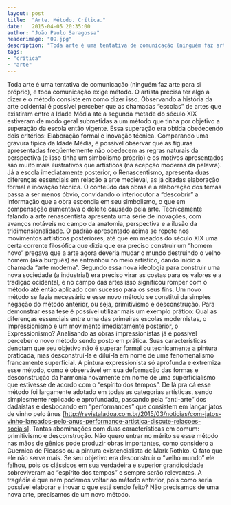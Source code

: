 ```yaml
---
layout: post
title:  "Arte. Método. Crítica."
date:   2015-04-05 20:35:00
author: "João Paulo Saragossa"
headerimage: "09.jpg"
description: "Toda arte é uma tentativa de comunicação (ninguém faz arte para si próprio), e toda comunicação exige método. O artista precisa ter algo a dizer e o método consiste em como dizer isso."
tags:
- "crítica"
- "arte"
---
```


Toda arte é uma tentativa de comunicação (ninguém faz arte para si próprio), e toda comunicação exige método. O artista precisa ter algo a dizer e o método consiste em como dizer isso. Observando a história da arte ocidental é possível perceber que as chamadas “escolas” de artes que existiram entre a Idade Média até a segunda metade do século XIX estiveram de modo geral submetidas a um método que tinha por objetivo a superação da escola então vigente. Essa superação era obtida obedecendo dois critérios: Elaboração formal e inovação técnica. Comparando uma gravura típica da Idade Média, é possível observar que as figuras apresentadas freqüentemente não obedecem as regras naturais da perspectiva (e isso tinha um simbolismo próprio) e os motivos apresentados são muito mais ilustrativos que artísticos (na acepção moderna da palavra). Já a escola imediatamente posterior, o Renascentismo, apresenta duas diferenças essenciais em relação a arte medieval, as já citadas elaboração formal e inovação técnica. O conteúdo das obras e a elaboração dos temas passa a ser menos óbvio, convidando o interlocutor a “descobrir” a informação que a obra escondia em seu simbolismo, o que em compensação aumentava o deleite causado pela arte. Tecnicamente falando a arte renascentista apresenta uma série de inovações, com avanços notáveis no campo da anatomia, perspectiva e a ilusão da tridimensionalidade.
O padrão apresentado acima se repete nos movimentos artísticos posteriores, até que em meados do século XIX uma certa corrente filosófica que dizia que era preciso construir um “homem novo” pregava que a arte agora deveria mudar o mundo destruindo o velho homem (aka burguês) se entranhou no meio artístico, dando inicio a chamada “arte moderna”. Segundo essa nova ideologia para construir uma nova sociedade (a industrial) era preciso virar as costas para os valores e a tradição ocidental, e no campo das artes isso significou romper com o método até então aplicado com sucesso para os seus fins. Um novo método se fazia necessário e esse novo método se constitui da simples negação do método anterior, ou seja, primitivismo e desconstrução. Para demonstrar essa tese é possível utilizar mais um exemplo prático: Qual as diferenças essenciais entre uma das primeiras escolas modernistas, o Impressionismo e um movimento imediatamente posterior, o Expressionismo? Analisando as obras impressionistas já é possível perceber o novo método sendo posto em prática. Suas características denotam que seu objetivo não é superar formal ou tecnicamente a pintura praticada, mas desconstruí-la e diluí-la em nome de uma fenomenalismo francamente superficial. A pintura expressionista só aprofunda e extremiza esse método, como é observável em sua deformação das formas e desconstrução da harmonia novamente em nome de uma superficialismo que estivesse de acordo com o “espírito dos tempos”.
De lá pra cá esse método foi largamente adotado em todas as categorias artísticas, sendo simplesmente replicado e aprofundado, passando pela “anti-arte” dos dadaístas e desbocando em “performances” que consistem em lançar jatos de vinho pelo ânus [http://revistaladoa.com.br/2015/03/noticias/com-jatos-vinho-lancados-pelo-anus-performance-artistica-discute-relacoes-sociais]. Tantas abominações com duas características em comum: primitivismo e desconstrução. Não quero entrar no mérito se esse método nas mãos de gênios pode produzir obras importantes, como considero a Guernica de Picasso ou a pintura existencialista de Mark Rothko. O fato que ele não serve mais. Se seu objetivo era desconstruir o “velho mundo” ele falhou, pois os clássicos em sua verdadeira e superior grandiosidade sobreviveram ao “espírito dos tempos” e sempre serão relevantes. A tragédia é que nem podemos voltar ao método anterior, pois como seria possível elaborar e inovar o que está sendo feito? Não precisamos de uma nova arte, precisamos de um novo método.